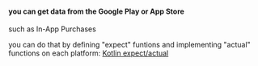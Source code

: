 #### you can get data from the Google Play or App Store
such as In-App Purchases

you can do that by defining "expect" funtions and implementing "actual" functions on each platform:
[Kotlin expect/actual](https://kotlinlang.org/docs/mpp-connect-to-apis.html)